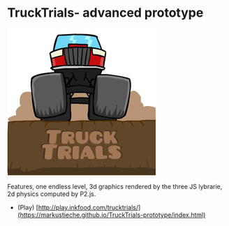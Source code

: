 # TruckTrials- advanced prototype
![alt tag](/assets/images/logo.png)

Features, one endless level, 3d graphics rendered by the three JS lybrarie, 2d physics computed by P2.js.

- (Play) [http://play.inkfood.com/trucktrials/](https://markustieche.github.io/TruckTrials-prototype/index.html)
